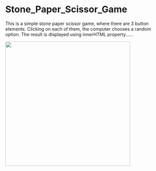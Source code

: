 # Stone_Paper_Scissor_Game
This is a simple stone paper scissor game, where there are 3 button elements. Clicking on each of them, the computer chooses a random option. The result is displayed using innerHTML property......


<img width="390" src="![Screenshot 2024-05-25 024528](https://github.com/02PaulSneha/Stone-Paper-Scissor-Game/assets/109304008/e26f8ffb-b8a2-4487-88e2-78073487af7c)">
